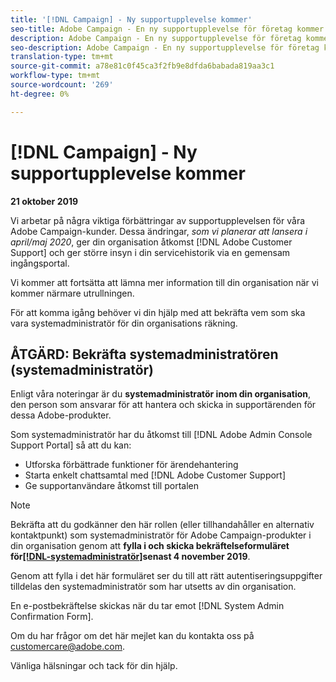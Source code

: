 ```yaml
---
title: '[!DNL Campaign] - Ny supportupplevelse kommer'
seo-title: Adobe Campaign - En ny supportupplevelse för företag kommer
description: Adobe Campaign - En ny supportupplevelse för företag kommer
seo-description: Adobe Campaign - En ny supportupplevelse för företag kommer
translation-type: tm+mt
source-git-commit: a78e81c0f45ca3f2fb9e8dfda6babada819aa3c1
workflow-type: tm+mt
source-wordcount: '269'
ht-degree: 0%

---
```



# [!DNL Campaign] - Ny supportupplevelse kommer

**21 oktober 2019**

Vi arbetar på några viktiga förbättringar av supportupplevelsen för våra Adobe Campaign-kunder. Dessa ändringar, *som vi planerar att lansera i april/maj 2020*, ger din organisation åtkomst [!DNL Adobe Customer Support] och ger större insyn i din servicehistorik via en gemensam ingångsportal.

Vi kommer att fortsätta att lämna mer information till din organisation när vi kommer närmare utrullningen.

För att komma igång behöver vi din hjälp med att bekräfta vem som ska vara systemadministratör för din organisations räkning.

## ÅTGÄRD: Bekräfta systemadministratören (systemadministratör)

Enligt våra noteringar är du **systemadministratör inom din organisation**, den person som ansvarar för att hantera och skicka in supportärenden för dessa Adobe-produkter.

Som systemadministratör har du åtkomst till [!DNL Adobe Admin Console Support Portal] så att du kan:

* Utforska förbättrade funktioner för ärendehantering
* Starta enkelt chattsamtal med [!DNL Adobe Customer Support]
* Ge supportanvändare åtkomst till portalen

>[!NOTE]
>
>Bekräfta att du godkänner den här rollen (eller tillhandahåller en alternativ kontaktpunkt) som systemadministratör för Adobe Campaign-produkter i din organisation genom att **fylla i och skicka bekräftelseformuläret för[[!DNL-systemadministratör]](https://adobe.allegiancetech.com/cgi-bin/qwebcorporate.dll?idx=SSSVH6)senast 4 november 2019**.
>
>Genom att fylla i det här formuläret ser du till att rätt autentiseringsuppgifter tilldelas den systemadministratör som har utsetts av din organisation.

En e-postbekräftelse skickas när du tar emot [!DNL System Admin Confirmation Form].

Om du har frågor om det här mejlet kan du kontakta oss på customercare@adobe.com.

Vänliga hälsningar och tack för din hjälp.
